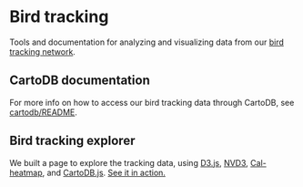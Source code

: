 # Bird tracking

Tools and documentation for analyzing and visualizing data from our [bird tracking network](http://lifewatch.inbo.be/blog/tag/bird-tracking.html).

## CartoDB documentation

For more info on how to access our bird tracking data through CartoDB, see [cartodb/README](cartodb/README.md).

## Bird tracking explorer

We built a page to explore the tracking data, using [D3.js](http://d3js.org/), [NVD3](http://nvd3.org), [Cal-heatmap](http://kamisama.github.io/cal-heatmap/), and [CartoDB.js](http://developers.cartodb.com/documentation/cartodb-js.html). [See it in action.](http://lifewatchinbo.github.io/bird-tracking/explorer/index.html)
